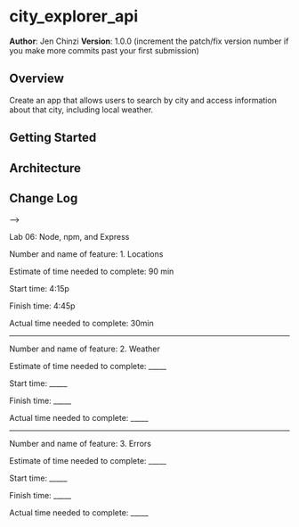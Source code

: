 # city_explorer_api

**Author**: Jen Chinzi
**Version**: 1.0.0 (increment the patch/fix version number if you make more commits past your first submission)

## Overview
Create an app that allows users to search by city and access information about that city, including local weather.

## Getting Started
<!-- What are the steps that a user must take in order to build this app on their own machine and get it running? -->

## Architecture
<!-- Provide a detailed description of the application design. What technologies (languages, libraries, etc) you're using, and any other relevant design information. -->

## Change Log
<!-- Use this area to document the iterative changes made to your application as each feature is successfully implemented. Use time stamps. Here's an examples:

01-01-2001 4:59pm - Application now has a fully-functional express server, with a GET route for the location resource.

## Credits and Collaborations
<!-- Give credit (and a link) to other people or resources that helped you build this application. -->
-->

Lab 06: Node, npm, and Express

Number and name of feature: 1. Locations

Estimate of time needed to complete: 90 min

Start time: 4:15p

Finish time: 4:45p

Actual time needed to complete: 30min

---

Number and name of feature: 2. Weather

Estimate of time needed to complete: _____

Start time: _____

Finish time: _____

Actual time needed to complete: _____

---

Number and name of feature: 3. Errors

Estimate of time needed to complete: _____

Start time: _____

Finish time: _____

Actual time needed to complete: _____